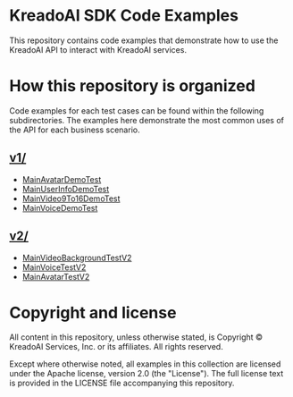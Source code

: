 # KreadoAI SDK Code Examples
This repository contains code examples that demonstrate how to use the KreadoAI API to interact with KreadoAI services.

# How this repository is organized
Code examples for each test cases can be found within the following subdirectories. The examples here demonstrate the most common uses of the API for each business scenario.

## [v1/](https://github.com/shifefiei/aigc-sdk-examples/tree/master/src/main/java/com/aigc/sdk/examples/test/v1)
- [MainAvatarDemoTest](https://github.com/shifefiei/aigc-sdk-examples/blob/master/src/main/java/com/aigc/sdk/examples/test/v1/MainAvatarDemoTest.java)
- [MainUserInfoDemoTest](https://github.com/shifefiei/aigc-sdk-examples/blob/master/src/main/java/com/aigc/sdk/examples/test/v1/MainUserInfoDemoTest.java)
- [MainVideo9To16DemoTest](https://github.com/shifefiei/aigc-sdk-examples/blob/master/src/main/java/com/aigc/sdk/examples/test/v1/MainVideo9To16DemoTest.java)
- [MainVoiceDemoTest](https://github.com/shifefiei/aigc-sdk-examples/blob/master/src/main/java/com/aigc/sdk/examples/test/v1/MainVoiceDemoTest.java)

## [v2/](https://github.com/shifefiei/aigc-sdk-examples/tree/master/src/main/java/com/aigc/sdk/examples/test/v2)
- [MainVideoBackgroundTestV2](https://github.com/shifefiei/aigc-sdk-examples/blob/master/src/main/java/com/aigc/sdk/examples/test/v2/MainVideoBackgroundTestV2.java)
- [MainVoiceTestV2](https://github.com/shifefiei/aigc-sdk-examples/blob/master/src/main/java/com/aigc/sdk/examples/test/v2/MainVoiceTestV2.java)
- [MainAvatarTestV2](https://github.com/shifefiei/aigc-sdk-examples/blob/master/src/main/java/com/aigc/sdk/examples/test/v2/MainAvatarTestV2.java)


# Copyright and license
All content in this repository, unless otherwise stated, is Copyright © KreadoAI Services, Inc. or its affiliates. All rights reserved.

Except where otherwise noted, all examples in this collection are licensed under the Apache license, version 2.0 (the "License"). The full license text is provided in the LICENSE file accompanying this repository.